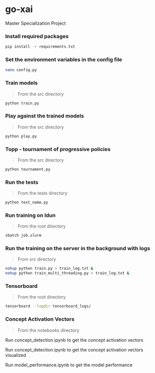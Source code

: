 # go-xai
Master Specialization Project

### Install required packages
```bash
pip install -r requirements.txt
```

### Set the environment variables in the config file
```bash
nano config.py
```

### Train models
> From the src directory
```bash
python train.py
```

### Play against the trained models
> From the src directory
```bash
python play.py
```

### Topp - tournament of progressive policies
> From the src directory
```bash
python tournament.py
```

### Run the tests
> From the tests directory
```bash
python test_name.py
```

### Run training on Idun
> From the root directory
```bash
sbatch job.slurm
```

### Run the training on the server in the background with logs
> From src directory
```bash
nohup python train.py > train_log.txt &
nohup python train_multi_threading.py > train_log.txt &
```

### Tensorboard
> From the root directory
```bash
tensorboard --logdir tensorboard_logs/
```

### Concept Activation Vectors
> From the notebooks directory

Run concept_detection.ipynb to get the concept activation vectors

Run concept_detection.ipynb to get the concept activation vectors visualized

Run model_performance.ipynb to get the model performance

